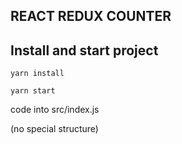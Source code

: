 ## REACT REDUX COUNTER

## Install and start project

```
yarn install

yarn start
```

code into src/index.js

(no special structure)